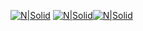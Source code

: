 




[![N|Solid](http://brainjunkfood.com/wp-content/uploads/2015/09/pic_1561903.jpg)]()
[![N|Solid](http://www.django-rest-framework.org/img/logo.png)]()[![N|Solid](https://a248.e.akamai.net/secure.meetupstatic.com/photos/event/6/d/0/2/600_443067906.jpeg)]()



